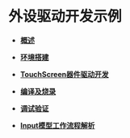# 外设驱动开发示例<a name="ZH-CN_TOPIC_0000001160922901"></a>

-   **[概述](概述-12.md)**  

-   **[环境搭建](环境搭建.md)**  

-   **[TouchScreen器件驱动开发](TouchScreen器件驱动开发.md)**  

-   **[编译及烧录](编译及烧录-13.md)**  

-   **[调试验证](调试验证.md)**  

-   **[Input模型工作流程解析](Input模型工作流程解析.md)**  


